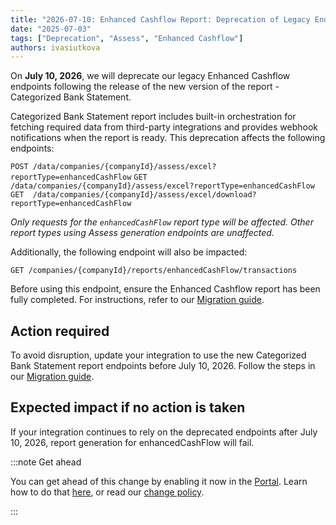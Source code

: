 ```yaml
---
title: "2026-07-10: Enhanced Cashflow Report: Deprecation of Legacy Endpoints"
date: "2025-07-03"
tags: ["Deprecation", "Assess", "Enhanced Cashflow"]
authors: ivasiutkova
---
```


On **July 10, 2026**, we will deprecate our legacy Enhanced Cashflow endpoints following the release of the new version of the report - Categorized Bank Statement.

<!--truncate-->

Categorized Bank Statement report includes built-in orchestration for fetching required data from third-party integrations and provides webhook notifications when the report is ready.
This deprecation affects the following endpoints:

`POST /data/companies/{companyId}/assess/excel?reportType=enhancedCashFlow`
`GET  /data/companies/{companyId}/assess/excel?reportType=enhancedCashFlow`
`GET  /data/companies/{companyId}/assess/excel/download?reportType=enhancedCashFlow`

_Only requests for the `enhancedCashFlow` report type will be affected. Other report types using Assess generation endpoints are unaffected._

Additionally, the following endpoint will also be impacted:

`GET /companies/{companyId}/reports/enhancedCashFlow/transactions`

Before using this endpoint, ensure the Enhanced Cashflow report has been fully completed. For instructions, refer to our [Migration guide](https://docs.codat.io/lending/features/enhanced-cash-flow-migration).

## Action required

To avoid disruption, update your integration to use the new Categorized Bank Statement report endpoints before July 10, 2026. Follow the steps in our [Migration guide](https://docs.codat.io/lending/features/enhanced-cash-flow-migration).

## Expected impact if no action is taken

If your integration continues to rely on the deprecated endpoints after July 10, 2026, report generation for enhancedCashFlow will fail. 


:::note Get ahead

You can get ahead of this change by enabling it now in the [Portal](https://app.codat.io/developers/api-deprecations). Learn how to do that [here](https://docs.codat.io/configure/portal/developers), or read our [change policy](https://docs.codat.io/using-the-api/change-policy).

:::

